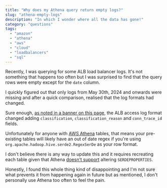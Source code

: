 ```yaml
---
title: "Why does my Athena query return empty logs?"
slug: "athena-empty-logs"
description: "In which I wonder where all the data has gone!"
category: "questions"
tags:
  - "amazon"
  - "athena"
  - "aws"
  - "cloud"
  - "loadbalancers"
  - "sql"
---
```


Recently, I was querying for some ALB load balancer logs. It's not something that happens too often but I was surprised to find that the query rows were empty except for the `date` column.

I quickly figured out that only logs from May 30th, 2024 and onwards were missing and after a quick comparison, realised that the log formats had changed.

Sure enough, [as noted in a banner on this page](https://docs.aws.amazon.com/athena/latest/ug/create-alb-access-logs-table.html), the ALB access log format changed adding `classification`, `classification_reason` and `conn_trace_id` fields.

Unfortunately for anyone with [AWS Athena](https://aws.amazon.com/athena/) tables, that means your pre-existing tables will likely have an out of date regex if you're using `org.apache.hadoop.hive.serde2.RegexSerDe` as your row format.

I don't believe there is any way to update this and it requires recreating each table given that Athena [doesn't support](https://docs.aws.amazon.com/athena/latest/ug/unsupported-ddl.html) altering `SERDEPROPERTIES`.

Honestly, I found this whole thing kind of disappointing and I'm not sure what prevents it from happening again in future but as mentioned, I don't personally use Athena too often to feel the pain.
